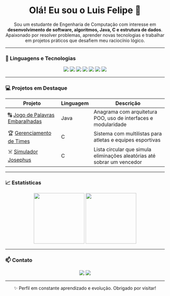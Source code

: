 <h1 align="center">Olá! Eu sou o Luis Felipe 👋</h1>

<p align="center">
Sou um estudante de Engenharia de Computação com interesse em <strong>desenvolvimento de software, algoritmos, Java, C e estrutura de dados</strong>.  
Apaixonado por resolver problemas, aprender novas tecnologias e trabalhar em projetos práticos que desafiem meu raciocínio lógico.
</p>

---

### 🚀 Linguagens e Tecnologias

<div align="center">
  <img src="https://img.shields.io/badge/C-informational?style=for-the-badge&logo=c&logoColor=white"/>
  <img src="https://img.shields.io/badge/C%23-239120?style=for-the-badge&logo=c-sharp&logoColor=white"/>
  <img src="https://img.shields.io/badge/.NET-512BD4?style=for-the-badge&logo=dotnet&logoColor=white"/>
  <img src="https://img.shields.io/badge/MySQL-005C84?style=for-the-badge&logo=mysql&logoColor=white"/>
  <img src="https://img.shields.io/badge/PostgreSQL-336791?style=for-the-badge&logo=postgresql&logoColor=white"/>
  <img src="https://img.shields.io/badge/Git-F05032?style=for-the-badge&logo=git&logoColor=white"/>
  <img src="https://img.shields.io/badge/Linux-000000?style=for-the-badge&logo=linux&logoColor=white"/>
</div>

---

### 💻 Projetos em Destaque

| Projeto | Linguagem | Descrição |
|--------|-----------|-----------|
| 🔠 [Jogo de Palavras Embaralhadas](https://github.com/seu-usuario/jogo-palavras) | Java | Anagrama com arquitetura POO, uso de interfaces e modularidade |
| 🏆 [Gerenciamento de Times](https://github.com/seu-usuario/gerenciamento-de-times) | C | Sistema com multilistas para atletas e equipes esportivas |
| ☠️ [Simulador Josephus](https://github.com/seu-usuario/simulador-josephus) | C | Lista circular que simula eliminações aleatórias até sobrar um vencedor |

---

### 📈 Estatísticas

<div align="center">
  <img height="160em" src="https://github-readme-stats.vercel.app/api?username=LuisFelipeRC1&show_icons=true&theme=radical&count_private=true"/>
  <img height="160em" src="https://github-readme-stats.vercel.app/api/top-langs/?username=LuisFelipeRC1&layout=compact&langs_count=7&theme=radical"/>
</div>

---

### 📫 Contato

<div align="center">
  <a href="felimar2018@gmail.com"><img src="https://img.shields.io/badge/Email-D14836?style=for-the-badge&logo=gmail&logoColor=white"/></a>
  <a href="www.linkedin.com/in/luisfeliperamalhoc"><img src="https://img.shields.io/badge/LinkedIn-0A66C2?style=for-the-badge&logo=linkedin&logoColor=white"/></a>
</div>

---

<p align="center">✨ Perfil em constante aprendizado e evolução. Obrigado por visitar!</p>

